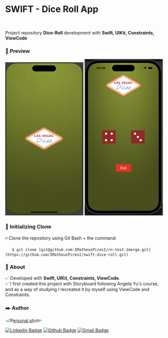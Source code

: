 # SWIFT - Dice Roll App

<br/>

Project repository **Dice-Roll** development with **Swift, UIKit, Constraints, ViewCode**

<h3 id="acessar-projeto">📁 Preview</h3>
<div style="text-align: center;">
  <img src="./DiceViewCode/Assets.xcassets/SplashReadme.imageset/SplashReadme.png" alt="Splash app readme" width="250px" height="490px"/>
  <img src="./DiceViewCode/Assets.xcassets/AppReadme.imageset/AppReadme.png" alt="App image readme" width="250px" height="500px"/>
</div>


<h3 id="acessar-projeto">📁 Initializing Clone</h3>

◽ Clone the repository using Git Bash + the command:

       $ git clone [git@github.com:IMatheusPiresI/rn-test-1merge.git](https://github.com/IMatheusPiresI/swift-dice-roll.git)


<h3 id="sobre">📍 About</h3>

✅ Developed with **Swift, UIKit, Constraints, ViewCode**. <br>
✅ I first created this project with Storyboard following Angela Yu's course, and as a way of studying I recreated it by myself using ViewCode and Constraints.


<h3 id="autor">✒️ Author</h3>

<a href="https://github.com/imatheuspiresi"> <img style="border-radius: 50%;" src="https://avatars.githubusercontent.com/u/84977444?v=4" width="100px;" alt="Personal photo"/> </a>

[![Linkedin Badge](https://img.shields.io/badge/LinkedIn-0077B5?style=for-the-badge&logo=linkedin&logoColor=white)](https://www.linkedin.com/in/matheus-pires-87a174211/) [![Github Badge](https://img.shields.io/badge/GitHub-100000?style=for-the-badge&logo=github&logoColor=white)](https://github.com/imatheuspiresi) [![Gmail Badge](https://img.shields.io/badge/Gmail-D14836?style=for-the-badge&logo=gmail&logoColor=white)](mailto:matheuspdsousa@gmail.com)
